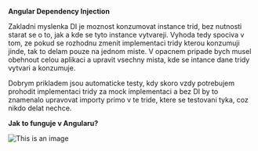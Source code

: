 **Angular Dependency Injection**

Zakladni myslenka DI je moznost konzumovat instance trid, bez nutnosti starat se o to, jak a kde se tyto instance vytvareji.
Vyhoda tedy spociva v tom, ze pokud se rozhodnu zmenit implementaci tridy kterou konzumuji jinde, tak to delam pouze na jednom miste.
V opacnem pripade bych musel obehnout celou aplikaci a upravit vsechny mista, kde se intance dane tridy vytvari a konzumuje.

Dobrym prikladem jsou automaticke testy, kdy skoro vzdy potrebujem prohodit implementaci tridy za mock implementaci a bez DI
by to znamenalo upravovat importy primo v te tride, ktere se testovani tyka, coz nikdo delat nechce.

**Jak to funguje v Angularu?**

![This is an image](https://i.ibb.co/GnyGZFd/injector.png)
